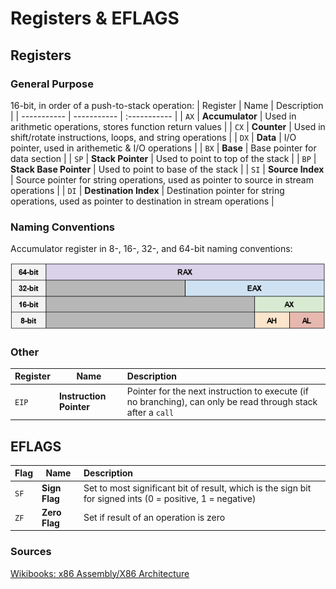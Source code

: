 # Registers & EFLAGS

## Registers
### General Purpose
16-bit, in order of a push-to-stack operation:
| Register | Name | Description |
| ----------- | ----------- | :----------- |
| `AX` | **Accumulator** | Used in arithmetic operations, stores function return values |
| `CX` | **Counter** | Used in shift/rotate instructions, loops, and string operations |
| `DX` | **Data** | I/O pointer, used in arithemetic & I/O operations |
| `BX` | **Base** | Base pointer for data section |
| `SP` | **Stack Pointer** | Used to point to top of the stack |
| `BP` | **Stack Base Pointer** | Used to point to base of the stack |
| `SI` | **Source Index** | Source pointer for string operations, used as pointer to source in stream operations |
| `DI` | **Destination Index** | Destination pointer for string operations, used as pointer to destination in stream operations |

### Naming Conventions
Accumulator register in 8-, 16-, 32-, and 64-bit naming conventions:

![Register Naming Conventions](x86_registers_modes.png)

### Other
| Register | Name | Description |
| ----------- | ----------- | :----------- |
| `EIP` | **Instruction Pointer** | Pointer for the next instruction to execute (if no branching), can only be read through stack after a `call` |

## EFLAGS
| Flag | Name | Description |
| ----------- | ----------- | :----------- |
| `SF` | **Sign Flag** | Set to most significant bit of result, which is the sign bit for signed ints (0 = positive, 1 = negative) |
| `ZF` | **Zero Flag** | Set if result of an operation is zero |


### Sources
[Wikibooks: x86 Assembly/X86 Architecture](https://en.wikibooks.org/wiki/X86_Assembly/X86_Architecture)
